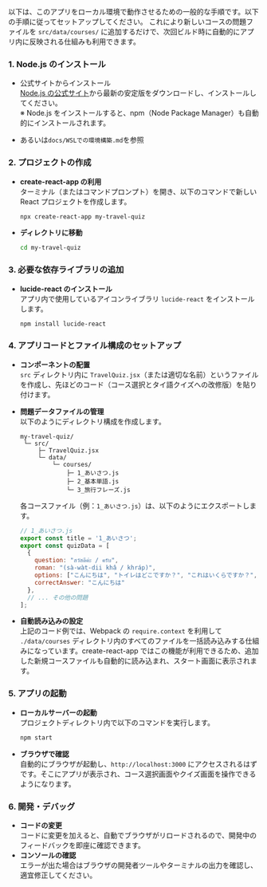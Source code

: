 以下は、このアプリをローカル環境で動作させるための一般的な手順です。以下の手順に従ってセットアップしてください。
これにより新しいコースの問題ファイルを `src/data/courses/` に追加するだけで、次回ビルド時に自動的にアプリ内に反映される仕組みも利用できます。

### 1. Node.js のインストール

- 公式サイトからインストール  
  [Node.js の公式サイト](https://nodejs.org/)から最新の安定版をダウンロードし、インストールしてください。  
  ※ Node.js をインストールすると、npm（Node Package Manager）も自動的にインストールされます。

- あるいは`docs/WSLでの環境構築.md`を参照

### 2. プロジェクトの作成

- **create-react-app の利用**  
  ターミナル（またはコマンドプロンプト）を開き、以下のコマンドで新しい React プロジェクトを作成します。

  ```bash
  npx create-react-app my-travel-quiz
  ```

- **ディレクトリに移動**

  ```bash
  cd my-travel-quiz
  ```

### 3. 必要な依存ライブラリの追加

- **lucide-react のインストール**  
  アプリ内で使用しているアイコンライブラリ `lucide-react` をインストールします。

  ```bash
  npm install lucide-react
  ```

### 4. アプリコードとファイル構成のセットアップ

- **コンポーネントの配置**  
  `src` ディレクトリ内に `TravelQuiz.jsx`（または適切な名前）というファイルを作成し、先ほどのコード（コース選択とタイ語クイズへの改修版）を貼り付けます。

- **問題データファイルの管理**  
  以下のようにディレクトリ構成を作成します。

  ```
  my-travel-quiz/
   └─ src/
       ├─ TravelQuiz.jsx
       └─ data/
           └─ courses/
               ├─ 1_あいさつ.js
               ├─ 2_基本単語.js
               └─ 3_旅行フレーズ.js
  ```

  各コースファイル（例：`1_あいさつ.js`）は、以下のようにエクスポートします。

  ```js
  // 1_あいさつ.js
  export const title = '1_あいさつ';
  export const quizData = [
    {
      question: "สวัสดีค่ะ / ครับ",
      roman: "(sà-wàt-dii khâ / khráp)",
      options: ["こんにちは", "トイレはどこですか？", "これはいくらですか？", "ありがとう"],
      correctAnswer: "こんにちは"
    },
    // ... その他の問題
  ];
  ```

- **自動読み込みの設定**  
  上記のコード例では、Webpack の `require.context` を利用して `./data/courses` ディレクトリ内のすべてのファイルを一括読み込みする仕組みになっています。create-react-app ではこの機能が利用できるため、追加した新規コースファイルも自動的に読み込まれ、スタート画面に表示されます。

### 5. アプリの起動

- **ローカルサーバーの起動**  
  プロジェクトディレクトリ内で以下のコマンドを実行します。

  ```bash
  npm start
  ```

- **ブラウザで確認**  
  自動的にブラウザが起動し、`http://localhost:3000` にアクセスされるはずです。そこにアプリが表示され、コース選択画面やクイズ画面を操作できるようになります。

### 6. 開発・デバッグ

- **コードの変更**  
  コードに変更を加えると、自動でブラウザがリロードされるので、開発中のフィードバックを即座に確認できます。
- **コンソールの確認**  
  エラーが出た場合はブラウザの開発者ツールやターミナルの出力を確認し、適宜修正してください。

